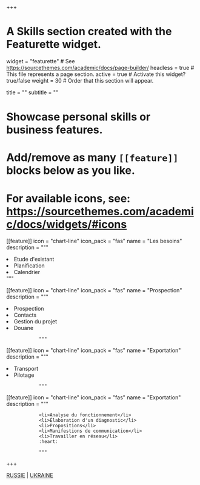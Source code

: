 +++
# A Skills section created with the Featurette widget.
widget = "featurette"  # See https://sourcethemes.com/academic/docs/page-builder/
headless = true  # This file represents a page section.
active = true  # Activate this widget? true/false
weight = 30  # Order that this section will appear.

title = ""
subtitle = ""

# Showcase personal skills or business features.
# 
# Add/remove as many `[[feature]]` blocks below as you like.
# 
# For available icons, see: https://sourcethemes.com/academic/docs/widgets/#icons

[[feature]]
  icon = "chart-line"
  icon_pack = "fas"
  name = "Les besoins"
  description = """
                <li>Etude d'existant</li>
                <li>Planification</li>
                <li>Calendrier</li>
                """
  
[[feature]]
  icon = "chart-line"
  icon_pack = "fas"
  name = "Prospection"
  description = """
                <li>Prospection</li>
                <li>Contacts</li>
                <li>Gestion du projet</li>
                <li>Douane</li>
                
                """  
  
[[feature]]
  icon = "chart-line"
  icon_pack = "fas"
  name = "Exportation"
  description = """
                <li>Transport</li>
                <li>Pilotage</li>
                
                """

[[feature]]
  icon = "chart-line"
  icon_pack = "fas"
  name = "Exportation"
  description = """
                
                <li>Analyse du fonctionnement</li>
                <li>Élaboration d'un diagnostic</li> 
                <li>Propositions</li>
                <li>Manifestions de communication</li> 
                <li>Travailler en réseau</li>
                :heart:
                
                """

+++

[RUSSIE](post/pays/russie) | [UKRAINE](post/pays/ukraine)